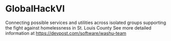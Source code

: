 # GlobalHackVI
Connecting possible services and utilities across isolated groups supporting the fight against homelessness in St. Louis County
See more detailed information at https://devpost.com/software/washu-team

